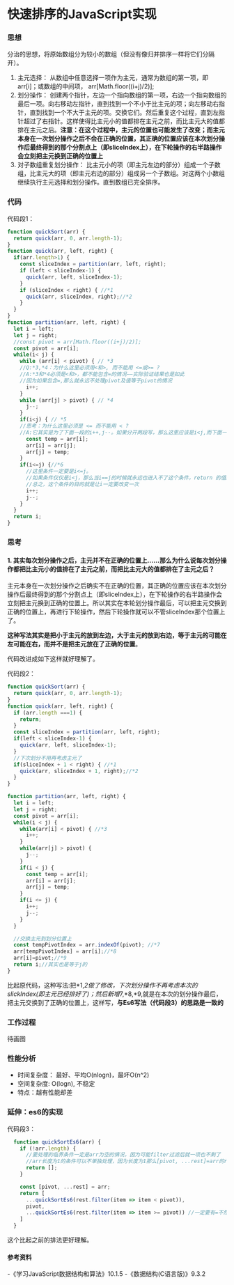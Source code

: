 # 快速排序的JavaScript实现

### 思想
分治的思想，将原始数组分为较小的数组（但没有像归并排序一样将它们分隔开）。

1. 主元选择： 从数组中任意选择一项作为主元，通常为数组的第一项，即arr[i]；或数组的中间项， arr[Math.floor((i+j)/2)];
2. 划分操作： 创建两个指针，左边一个指向数组的第一项，右边一个指向数组的最后一项。向右移动左指针，直到找到一个不小于比主元的项；向左移动右指针，直到找到一个不大于主元的项。交换它们。然后重复这个过程，直到左指针超过了右指针。这样使得比主元小的值都排在主元之前，而比主元大的值都排在主元之后。**注意：在这个过程中，主元的位置也可能发生了改变；而主元本身在一次划分操作之后不会在正确的位置，其正确的位置应该在本次划分操作后最终得到的那个分割点上（即sliceIndex上），在下轮操作的右半路操作会立刻把主元换到正确的位置上**
3. 对子数组重复划分操作： 比主元小的项（即主元左边的部分）组成一个子数组，比主元大的项（即主元右边的部分）组成另一个子数组。对这两个小数组继续执行主元选择和划分操作。直到数组已完全排序。

### 代码
代码段1：

```js
function quickSort(arr) {
  return quick(arr, 0, arr.length-1);
}
function quick(arr, left, right) {
  if(arr.length>1) {
    const sliceIndex = partition(arr, left, right);
    if (left < sliceIndex-1) {
      quick(arr, left, sliceIndex-1);
    }
    if (sliceIndex < right) { //*1
      quick(arr, sliceIndex, right);//*2
    }
  }  
}
function partition(arr, left, right) {
  let i = left;
  let j = right;
  //const pivot = arr[Math.floor((i+j)/2)];
  const pivot = arr[i];
  while(i< j) { 
    while (arr[i] < pivot) { // *3
    //Q:*3,*4：为什么这里必须用<和>, 而不能用 <=或>= ?
    //A:*3和*4必须是<和>，都不能包含=的情况——实际验证结果也是如此
    //因为如果包含=,那么就永远不处理pivot及值等于pivot的情况
      i++;
    }
    while (arr[j] > pivot) { // *4
      j--;
    }
    if(i<j) { // *5 
    //思考：为什么这里必须是 <= 而不能用 < ?
    //A:它其实是为了下面一段的i++,j--。如果分开两段写，那么这里应该是i<j,而下面一段应该是i<=j
      const temp = arr[i];
      arr[i] = arr[j];
      arr[j] = temp;
    }
    if(i<=j) {//*6
      //这里条件一定要是i<=j。 
      //如果条件仅仅是i<j，那么当i==j的时候就永远也进入不了这个条件，return 的值就是i也是j。那么这一整段partion代码下来，i可能从来没有变过，又原封不动地return了i,即  const sliceIndex = partition(arr, left, right);的这个sliceIndex是和参数left相等的，那么在接下来的quick(arr, sliceIndex, right)就等于之前的quick(arr,left,right)，无限循环了。。。
      //总之，这个条件的目的就是让i一定要改变一次
      i++;
      j--;
    }
  }
  return i;
}
```

### 思考
#### 1. 其实每次划分操作之后，主元并不在正确的位置上……那么为什么说每次划分操作都把比主元小的值排在了主元之前，而把比主元大的值都排在了主元之后？

主元本身在一次划分操作之后确实不在正确的位置，其正确的位置应该在本次划分操作后最终得到的那个分割点上（即sliceIndex上），在下轮操作的右半路操作会立刻把主元换到正确的位置上。所以其实在本轮划分操作最后，可以把主元交换到正确的位置上，再进行下轮操作，然后下轮操作就可以不管sliceIndex那个位置上了。

**这种写法其实是把小于主元的放到左边，大于主元的放到右边，等于主元的可能在左可能在右，而并不是把主元放在了正确的位置**。

代码改进成如下这样就好理解了。

代码段2：
```js
function quickSort(arr) {
  return quick(arr, 0, arr.length-1);
}
function quick(arr, left, right) {
  if (arr.length ===1) {
    return;
  }
  const sliceIndex = partition(arr, left, right);
  if(left < sliceIndex-1) {
    quick(arr, left, sliceIndex-1);
  }
  //下次划分不用再考虑主元了
  if(sliceIndex + 1 < right) { //*1
    quick(arr, sliceIndex + 1, right);//*2
  }
}

function partition(arr, left, right) {
  let i = left;
  let j = right;
  const pivot = arr[i];
  while(i < j) {
    while(arr[i] < pivot) { //*3
      i++;
    }
    while(arr[j] > pivot) {
      j--;
    }
    if(i < j) {
      const temp = arr[i];
      arr[i] = arr[j];
      arr[j] = temp;
    }
    if(i <= j) { 
      i++;
      j--;
    }
  }

  //交换主元到划分位置上
  const tempPivotIndex = arr.indexOf(pivot); //*7
  arr[tempPivotIndex] = arr[i];//*8
  arr[i]=pivot;//*9
  return i;//其实也是等于j的
}
```
比起原代码，这种写法:把*1,*2做了修改，下次划分操作不再考虑本次的slickIndex(即主元已经排好了)；然后新增*7,*8,*9,就是在本次的划分操作最后，把主元交换到了正确的位置上，这样写，**与Es6写法（代码段3）的思路是一致的**

### 工作过程

待画图


### 性能分析
- 时间复杂度： 最好、平均O(nlogn)，最坏O(n^2)
- 空间复杂度: O(logn),  不稳定
- 特点：越有性能却差

### 延伸：es6的实现
代码段3：

```js
  function quickSortEs6(arr) {
    if (!arr.length) { 
      //要处理的临界条件一定是arr为空的情况，因为可能filter过滤后就一项也不剩了
      //arr长度为1的条件可以不单独处理，因为长度为1那么[pivot, ...rest]=arr的rest就为[]了
      return [];
    }

    const [pivot, ...rest] = arr;
    return [
      ...quickSortEs6(rest.filter(item => item < pivot)),
      pivot,
      ...quickSortEs6(rest.filter(item => item >= pivot)) //一定要有=不然和pivot相等的其他值会被过滤掉
    ]
  }
```
这个比起之前的排法更好理解。


#### 参考资料
-《学习JavaScript数据结构和算法》10.1.5
-《数据结构(C语言版)》9.3.2

